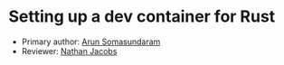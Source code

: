 # Setting up a dev container for Rust

* Primary author: [Arun Somasundaram](https://github.com/asomasu2)
* Reviewer: [Nathan Jacobs](https://github.com/nathjaco1016)